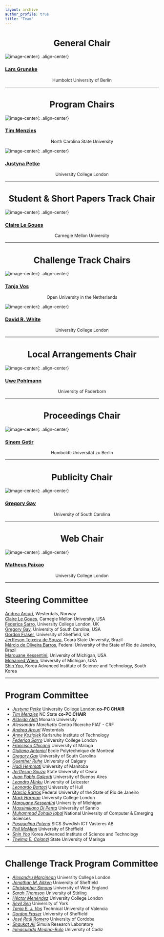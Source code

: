 ```yaml
---
layout: archive
author_profile: true
title: "Team"
---
```


<link rel="stylesheet" href="../css/organization.css">

<h1 style="text-align: center;" markdown="1">General Chair</h1>

![image-center](/images/lars.jpg){: .align-center}
<h3 class="person" markdown="1"><a href="https://www.informatik.hu-berlin.de/de/Members/lars-grunske" target="_blank">Lars Grunske</a></h3>
<center>Humboldt University of Berlin</center>

---

<h1 style="text-align: center;" markdown="1">Program Chairs</h1>

![image-center](/images/tim.jpg){: .align-center}
<h3 class="person" markdown="1"><a href="http://menzies.us/" target="_blank">Tim Menzies</a></h3>
<center>North Carolina State University</center>

![image-center](/images/justyna.jpg){: .align-center}
<h3 class="person" markdown="1"><a href="http://www0.cs.ucl.ac.uk/staff/J.Petke/" target="_blank">Justyna Petke</a></h3>
<center>University College London</center>

---

<h1 style="text-align: center;" markdown="1">Student & Short Papers Track Chair</h1>

![image-center](/images/claire.jpg){: .align-center}
<h3 class="person" markdown="1"><a href="https://clairelegoues.com/" target="_blank">Claire Le Goues</a></h3>
<center>Carnegie Mellon University</center>

---

<h1 style="text-align: center;" markdown="1">Challenge Track Chairs</h1>

![image-center](/images/tanja.png){: .align-center}
<h3 class="person" markdown="1"><a href="http://tanjavos.com/" target="_blank">Tanja Vos</a></h3>
<center>Open University in the Netherlands</center>

![image-center](/images/david.jpg){: .align-center}
<h3 class="person" markdown="1"><a href="http://www.davidrwhite.co.uk/" target="_blank">David R. White</a></h3>
<center>University College London</center>

---

<h1 style="text-align: center;" markdown="1">Local Arrangements Chair</h1>

![image-center](/images/uwe.jpg){: .align-center}
<h3 class="person" markdown="1"><a href="https://www.hni.uni-paderborn.de/swt/mitarbeiter/130201625100101/" target="_blank">Uwe Pohlmann</a></h3>
<center>University of Paderborn</center>

---
<h1 style="text-align: center;" markdown="1">Proceedings Chair</h1>

![image-center](/images/sinem.jpg){: .align-center}
<h3 class="person" markdown="1"><a href="https://www.informatik.hu-berlin.de/de/institut/mitarbeiter/1689441" target="_blank">Sinem Getir</a></h3>
<center>Humboldt-Universität zu Berlin</center>

---

<h1 style="text-align: center;" markdown="1">Publicity Chair</h1>

![image-center](/images/gregory.jpg){: .align-center}
<h3 class="person" markdown="1"><a href="http://www.greggay.com/" target="_blank">Gregory Gay</a></h3>
<center>University of South Carolina</center>

---

<h1 style="text-align: center;" markdown="1">Web Chair</h1>

![image-center](/images/matheus.jpg){: .align-center}
<h3 class="person" markdown="1"><a href="http://www0.cs.ucl.ac.uk/staff/m.paixao/" target="_blank">Matheus Paixao</a></h3>
<center>University College London</center>

---

<h1 style="text-align: left;" markdown="1">Steering Committee</h1>

<a href="http://folk.uio.no/arcuri/" target="_blank">Andrea Arcuri</a>, Westerdals, Norway   
<a href="https://clairelegoues.com/" target="_blank">Claire Le Goues</a>, Carnegie Mellon University, USA   
<a href="http://www0.cs.ucl.ac.uk/staff/F.Sarro/" target="_blank">Federica Sarro</a>, University College London, UK  
<a href="http://www.greggay.com/" target="_blank">Gregory Gay</a>, University of South Carolina, USA  
<a href="http://staffwww.dcs.shef.ac.uk/people/G.Fraser/" target="_blank">Gordon Fraser</a>, University of Sheffield, UK   
<a href="http://goes.uece.br/en/team.html" target="_blank">Jerffeson Teixeira de Souza</a>, Ceará State University, Brazil    
<a href="http://www.uniriotec.br/~marcio.barros/" target="_blank">Márcio de Oliveira Barros</a>, Federal University of the State of Rio de Janeiro, Brazil   
<a href="http://www-personal.umd.umich.edu/~marouane/" target="_blank">Marouane Kessentini</a>, University of Michigan, USA                       
<a href="http://mkaouer.net/" target="_blank">Mohamed Wiem</a>, University of Michigan, USA                                  
<a href="http://coinse.kaist.ac.kr/members/shin.yoo/" target="_blank">Shin Yoo</a>, Korea Advanced Institute of Science and Technology, South Korea   

---

  <h1 style="text-align: left;" markdown="1">Program Committee</h1>

  <ul>
  <li><em><a href="http://www0.cs.ucl.ac.uk/staff/J.Petke/" target="_blank">Justyna Petke</a></em> University College London <b>co-PC CHAIR</b></li>
  <li><em><a href="http://menzies.us" target="_blank">Tim Menzies</a></em> NC State <b>co-PC CHAIR</b></li>
  <li><em><a href="http://users.monash.edu.au/~aldeidaa/" target="_blank">Aldeida Aleti</a></em> Monash University</li>
  <li><em>Alessandro Marchetto</em> Centro Ricerche FIAT - CRF</li>
  <li><em><a href="http://folk.uio.no/arcuri/" target="_blank">Andrea Arcuri</a></em> Westerdals</li>
  <li><em><a href="http://sdq.ipd.kit.edu/people/anne_koziolek/" target="_blank">Anne Koziolek</a></em> Karlsruhe Institute of Technology</li>
  <li><em><a href="http://www0.cs.ucl.ac.uk/staff/F.Sarro/" target="_blank">Federica Sarro</a></em> University College London</li>
  <li><em><a href="http://neo.lcc.uma.es/staff/francis/english/index_en.html" target="_blank">Francisco Chicano</a></em> University of Malaga</li>
  <li><em><a href="http://www.antoniol.net/" target="_blank">Giuliano Antoniol</a></em> Ecole Polytechnique de Montreal</li>
  <li><em><a href="http://www.greggay.com/" target="_blank">Gregory Gay</a></em> University of South Carolina</li>
  <li><em><a href="http://ruhe.cpsc.ucalgary.ca/" target="_blank">Guenther Ruhe</a></em> University of Calgary</li>
  <li><em><a href="http://sealab.cs.umanitoba.ca/?page_id=149" target="_blank">Hadi Hemmati</a></em> University of Manitoba</li>
  <li><em><a href="http://goes.uece.br/en/team.html" target="_blank">Jerffeson Souza</a></em> State University of Ceara</li>
  <li><em><a href="http://lafhis.dc.uba.ar/en/~jgaleotti" target="_blank">Juan Pablo Galeotti</a></em> University of Buenos Aires</li>
  <li><em><a href="http://www.cs.le.ac.uk/people/llm11/" target="_blank">Leandro Minku</a></em> University of Leicester</li>
  <li><em><a href="http://www2.hull.ac.uk/science/computer_science/our_staff/staff_profiles/len_bottaci.aspx" target="_blank">Leonardo Bottaci</a></em> University of Hull</li>
  <li><em><a href="http://www.uniriotec.br/~marcio.barros/" target="_blank">Marcio Barros</a></em> Federal University of the State of Rio de Janeiro</li>
  <li><em><a href="http://www0.cs.ucl.ac.uk/staff/mharman/" target="_blank">Mark Harman</a></em> University College London</li>
  <li><em><a href="http://www-personal.umd.umich.edu/~marouane/" target="_blank">Marouane Kessentini</a></em> University of Michigan</li>
<li><em><a href="http://www.ing.unisannio.it/mdipenta/" target="_blank">Massimiliano Di Penta</a></em> University of Sannio</li>
<li><em><a href="http://isb.nu.edu.pk/zohaib/" target="_blank">Muhammad Zohaib Iqbal</a></em> National University of Computer & Emerging Sciences</li>
<li><em><a href="https://www.sics.se/people/pasqualina-potena" target="_blank">Pasqualina Potena</a></em> SICS Swedish ICT Vasteres AB</li>
<li><em><a href="http://mcminn.io/" target="_blank">Phil McMinn</a></em> University of Sheffield</li>
<li><em><a href="http://coinse.kaist.ac.kr/members/shin.yoo/" target="_blank">Shin Yoo</a></em> Korea Advanced Institute of Science and Technology</li>
<li><em><a href="http://www.din.uem.br/~teclopes/" target="_blank">Thelma E. Colanzi</a></em> State University of Maringa</li>
</ul>

---

<h1 style="text-align: left;" markdown="1">Challenge Track Program Committee</h1>

<ul>
<li><em><a href="http://alexandrumarginean.com/" target="_blank">Alexandru Marginean</a></em> University College London</li>
<li><em><a href="https://www.sheffield.ac.uk/acse/research/groups/asrg/acl/jonathan" target="_blank">Jonathan M. Aitken</a></em> University of Sheffield</li>
<li><em><a href="http://people.uwe.ac.uk/Pages/person.aspx?accountname=campus%5Ccl-simons" target="_blank">Christopher Simons</a></em> University of West England</li>
<li><em><a href="http://www.cs.stir.ac.uk/~sto/" target="_blank">Sarah Thomson</a></em> University of Stirling</li>
<li><em><a href="http://www0.cs.ucl.ac.uk/people/H.Menendez.html" target="_blank">Héctor Menéndez</a></em> University College London</li>
<li><em><a href="http://web.cs.hacettepe.edu.tr/~ssen/" target="_blank">Sevil Sen</a></em> University of York</li>
<li><em><a href="https://tanjavos.com/" target="_blank">Tanja E. J. Vos</a></em> Technical University of Valencia</li>
<li><em><a href="http://staffwww.dcs.shef.ac.uk/people/G.Fraser/" target="_blank">Gordon Fraser</a></em> University of Sheffield</li>
<li><em><a href="http://www.uco.es/~in1rosaj/index_en.html" target="_blank">José Raúl Romero</a></em> University of Cordoba</li>
<li><em><a href="https://www.simula.no/people/shaukat" target="_blank">Shaukat Ali</a></em> Simula Research Laboratory</li>
<li><em><a href="http://neptuno.uca.es/~imedina/" target="_blank">Inmaculada Medina-Bulo</a></em> University of Cadiz</li>
</ul>
